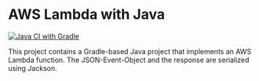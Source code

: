 # AWS Lambda with Java

[![Java CI with Gradle](https://github.com/ralf-ueberfuhr-ars/aws-lambda-java-sample/actions/workflows/gradle.yml/badge.svg)](https://github.com/ralf-ueberfuhr-ars/aws-lambda-java-sample/actions/workflows/gradle.yml)

This project contains a Gradle-based Java project that implements an AWS Lambda function.
The JSON-Event-Object and the response are serialized using Jackson.